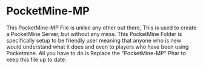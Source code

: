 # PocketMine-MP
This PocketMine-MP File is unlike any other out there, This is used to create a PocketMine Server, but without any mess. This PocketMine Folder is specifically setup to be friendly user meaning that anyone who is new would understand what it does and even to players who have been using Pocketmine. All you have to do is Replace the "PocketMine-MP" Phar to keep this file up to date.

